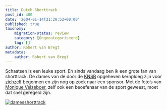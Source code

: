 ```yaml
---
title: Dutch Shorttrack
post_id: 400
date: '2004-01-14T21:20:52+00:00'
published: true
taxonomy:
    migration-status: review
    category: [Ongecategoriseerd]
    tag: []
author: Robert van Bregt
metadata:
    author: Robert van Bregt
---
```

Schaatsen is een leuke sport. En sinds vandaag ben ik een grote fan van shorttrack. De dames van de door de [KNSB](http://www.knsb.nl/) opgeheven kernploeg zijn voor [zichzelf](http://www.dutchshorttrack.com/) begonnen en zijn nog op zoek naar een sponsor. Met de foto’s van [Monique Velzeboer](http://www.moniquevelzeboer.nl/), zelf ook een beoefenaar van de sport geweest, moet dat snel geregeld zijn.

[![damesshorttrack](http://robert.vanbregt.net/wp-content/uploads/2009/08/damesshorttrack.jpg "damesshorttrack")](http://robert.vanbregt.net/wp-content/uploads/2009/08/damesshorttrack.jpg)